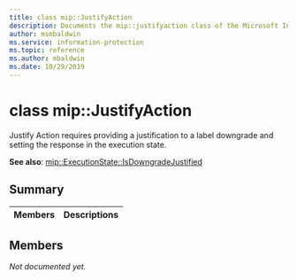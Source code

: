 ```yaml
---
title: class mip::JustifyAction 
description: Documents the mip::justifyaction class of the Microsoft Information Protection (MIP) SDK.
author: msmbaldwin
ms.service: information-protection
ms.topic: reference
ms.author: mbaldwin
ms.date: 10/29/2019
---
```


# class mip::JustifyAction 
Justify Action requires providing a justification to a label downgrade and setting the response in the execution state.
  
**See also**: [mip::ExecutionState::IsDowngradeJustified](#classmip_1_1ExecutionState_1aaae36159524c1b2a50496355fb4dc8d4)
  
## Summary
 Members                        | Descriptions                                
--------------------------------|---------------------------------------------
  
## Members
_Not documented yet._
